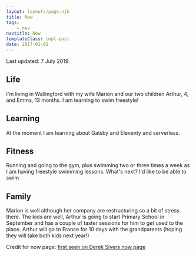 ```yaml
---
layout: layouts/page.njk
title: Now
tags:
    - nav
navtitle: Now
templateClass: tmpl-post
date: 2017-01-01
---
```


Last updated: 7 July 2019.

## Life

I'm living in Wallingford with my wife Marion and our two children Arthur, 4, and Emma, 13 months. I am learning to swim freestyle!

## Learning

At the moment I am learning about Gatsby and Eleventy and serverless.

## Fitness

Running and going to the gym, plus swimming two or three times a week as I am having freestyle swimming lessons. What's next? I'd like to be able to swim

## Family

Marion is well although her company are restructuring so a bit of stress there. The kids are well, Arthur is going to start Primary School in September and has a couple of taster sessions for him to get used to the place. Arthur will go to France for 10 days with the grandparents (hoping they will take both kids next year!)

Credit for now page: [first seen on Derek Sivers now page](https://sivers.org/now)
